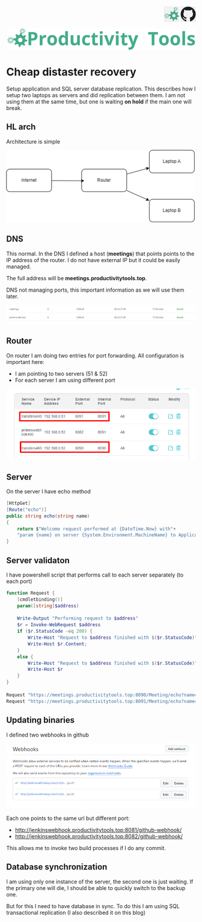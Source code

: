 
<!--Category:Article--> 
 <p align="right">
    <a href="http://productivitytools.tech/send-rocket-into-space-in-parts-how-to-estimate-large-projects/"><img src="Images/Header/ProductivityTools_green_40px_2.png" /><a> 
    <a href="https://github.com/pwujczyk/ProductivityTools.Articles"><img src="Images/Header/Github_border_40px.png" /></a>
</p>
<p align="center">
    <a href="http://productivitytools.tech/">
        <img src='Images/Header/LogoTitle_green_500px.png' />
    </a>
</p>

# Cheap distaster recovery

<!--og-image-->

Setup application and SQL server database replication. This describes how I setup two laptops as servers and did replication between them. I am not using them at the same time, but one is waiting **on hold** if the main one will break.
<!--more-->

## HL arch

Architecture is simple

![](Images/2023-11-01-16-04-50.png)

## DNS


This normal. In the DNS I defined a host (**meetings**) that points points to the IP address of the router. I do not have external IP but it could be easily managed. 

The full address will be **meetings.productivitytools.top**. 

DNS not managing ports, this important information as we will use them later.

![](Images/2023-11-01-16-06-21.png)

## Router

On router I am doing two entries for port forwarding. All configuration is important here:

- I am pointing to two servers (51 & 52)
- For each server I am using different port

![](Images/2023-11-01-16-13-32.png)

## Server
On the server I have echo method

```c#
[HttpGet]
[Route("echo")]
public string echo(string name)
{
    return $"Welcome request performed at {DateTime.Now} with"+
    "param {name} on server {System.Environment.MachineName} to Application Transfers";
}
```

## Server validaton 

I have powershell script that performs call to each server separately (to each port)


```powershell
function Request {
	[cmdletbinding()]
	param([string]$address)

	Write-Output "Performing request to $address"
	$r = Invoke-WebRequest $address
	if ($r.StatusCode -eq 200) {
		Write-Host "Request to $address finished with $($r.StatusCode)" -ForegroundColor Green
		Write-Host $r.Content;
	}
	else {
		Write-Host "Request to $address finished with $($r.StatusCode)" -ForegroundColor Red
		Write-Host $r
	}
}

Request "https://meetings.productivitytools.top:8090/Meeting/echo?name=pawel"
Request "https://meetings.productivitytools.top:8091/Meeting/echo?name=pawel"
```

## Updating binaries

I defined two webhooks in github 

![](Images/2023-11-01-16-20-16.png)

Each one points to the same url but different port:

- http://jenkinswebhook.productivitytools.top:8081/github-webhook/
- http://jenkinswebhook.productivitytools.top:8082/github-webhook/

This allows me to invoke two build processes if I do any commit.


## Database synchronization

I am using only one instance of the server, the second one is just waiting. If the primary one will die, I should be able to quickly switch to the backup one.

But for this I need to have database in sync. To do this I am using SQL transactional replication (I also described it on this blog)